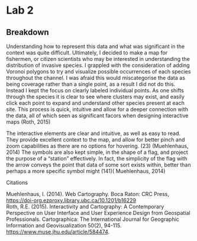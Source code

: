 # Lab 2

## Breakdown

Understanding how to represent this data and what was significant in the context was quite difficult. Ultimately, I decided to make a map for fishermen, or citizen scientists who may be interested in understanding the distribution of invasive species. I grappled with the consideration of adding Voronoi polygons to try and visualize possible occurrences of each species throughout the channel. I was afraid this would miscategorise the data as being coverage rather than a single point, as a result I did not do this. Instead I kept the focus on clearly labeled individual points. As one shifts through the species it is clear to see where clusters may exist, and easily click each point to expand and understand other species present at each site. This process is quick, intuitive and allow for a deeper connection with the data, all of which seen as significant facors when designing interactive maps (Roth, 2015) <br>

The interactive elements are clear and intuitive, as well as easy to read. They provide excellent context to the map, and allow for better pinch and zoom capabilities as there are no options for hovering. (23) (Muehlenhaus, 2014) The symbols are also kept simple, in the shape of a flag, and project the purpose of a “station” effectively. In fact, the simplicity of the flag with the arrow conveys the point that data of some sort exists within, better than perhaps a more specific symbol might (141)( Muehlenhaus, 2014)

Citations<br>

Muehlenhaus, I. (2014). Web Cartography. Boca Raton: CRC Press, https://doi-org.ezproxy.library.ubc.ca/10.1201/b16229 <br>
Roth, R.E. (2015). Interactivity and Cartography: A Contemporary Perspective on User Interface and User Experience Design from Geospatial Professionals. Cartographica: The International Journal for Geographic Information and Geovisualization 50(2), 94-115. https://www.muse.jhu.edu/article/584474.
